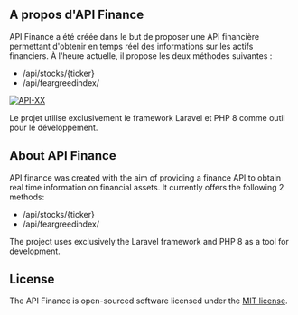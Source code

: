 
## A propos d'API Finance
API Finance a été créée dans le but de proposer une API financière permettant d'obtenir en temps réel des informations sur les actifs financiers. À l'heure actuelle, il propose les deux méthodes suivantes :

- /api/stocks/{ticker}
- /api/feargreedindex/

<a href="https://ibb.co/rxkcZ5B"><img src="https://i.ibb.co/m9JXHhn/API-XX.png" alt="API-XX" border="0"></a>

Le projet utilise exclusivement le framework Laravel et PHP 8 comme outil pour le développement.


## About API Finance

API finance was created with the aim of providing a finance API to obtain real time information on financial assets. It currently offers the following 2 methods:

- /api/stocks/{ticker}
- /api/feargreedindex/


The project uses exclusively the Laravel framework and PHP 8 as a tool for development.


## License

The API Finance is open-sourced software licensed under the [MIT license](https://opensource.org/licenses/MIT).
